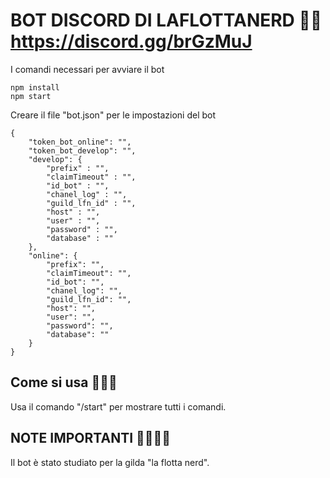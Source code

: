 # BOT DISCORD DI LAFLOTTANERD 🤖🤘 https://discord.gg/brGzMuJ

I comandi necessari per avviare il bot
```
npm install
npm start
```
Creare il file "bot.json" per le impostazioni del bot
```
{
    "token_bot_online": "",
    "token_bot_develop": "",
    "develop": {
        "prefix" : "",
		"claimTimeout" : "",
		"id_bot" : "",
		"chanel_log" : "",
		"guild_lfn_id" : "",
		"host" : "",
		"user" : "",
		"password" : "",
		"database" : ""
    },
    "online": {
        "prefix": "",
		"claimTimeout": "",
		"id_bot": "",
		"chanel_log": "",
		"guild_lfn_id": "",
		"host": "",
		"user": "",
		"password": "",
		"database": ""
    }
}
```

## Come si usa 🐱‍🏍🤖
Usa il comando "/start" per mostrare tutti i comandi.

## NOTE IMPORTANTI 🤷‍♂️🐱‍🏍
Il bot è stato studiato per la gilda "la flotta nerd".

